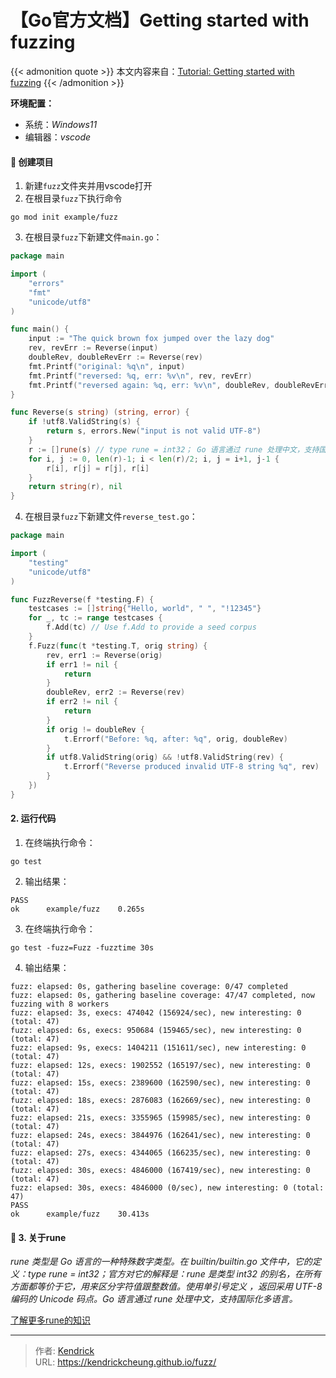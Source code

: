 # 【Go官方文档】Getting started with fuzzing


{{< admonition quote >}}
本文内容来自：[Tutorial: Getting started with fuzzing](https://golang.google.cn/doc/tutorial/fuzz)
{{< /admonition >}}

**环境配置：**
- 系统：*Windows11*
- 编辑器：*vscode*

#### 🍄 创建项目
1. 新建`fuzz`文件夹并用vscode打开
2. 在根目录`fuzz`下执行命令
```shell
go mod init example/fuzz
```
3. 在根目录`fuzz`下新建文件`main.go`：
```go
package main

import (
    "errors"
    "fmt"
    "unicode/utf8"
)

func main() {
    input := "The quick brown fox jumped over the lazy dog"
    rev, revErr := Reverse(input)
    doubleRev, doubleRevErr := Reverse(rev)
    fmt.Printf("original: %q\n", input)
    fmt.Printf("reversed: %q, err: %v\n", rev, revErr)
    fmt.Printf("reversed again: %q, err: %v\n", doubleRev, doubleRevErr)
}

func Reverse(s string) (string, error) {
    if !utf8.ValidString(s) {
        return s, errors.New("input is not valid UTF-8")
    }
    r := []rune(s) // type rune = int32； Go 语言通过 rune 处理中文，支持国际化多语言。
    for i, j := 0, len(r)-1; i < len(r)/2; i, j = i+1, j-1 {
        r[i], r[j] = r[j], r[i]
    }
    return string(r), nil
}
```
4. 在根目录`fuzz`下新建文件`reverse_test.go`：
```go
package main

import (
	"testing"
	"unicode/utf8"
)

func FuzzReverse(f *testing.F) {
	testcases := []string{"Hello, world", " ", "!12345"}
	for _, tc := range testcases {
		f.Add(tc) // Use f.Add to provide a seed corpus
	}
	f.Fuzz(func(t *testing.T, orig string) {
		rev, err1 := Reverse(orig)
		if err1 != nil {
			return
		}
		doubleRev, err2 := Reverse(rev)
		if err2 != nil {
			return
		}
		if orig != doubleRev {
			t.Errorf("Before: %q, after: %q", orig, doubleRev)
		}
		if utf8.ValidString(orig) && !utf8.ValidString(rev) {
			t.Errorf("Reverse produced invalid UTF-8 string %q", rev)
		}
	})
}

```

#### 2. 运行代码
1. 在终端执行命令：
```shell
go test
```
2. 输出结果：
```shell
PASS
ok      example/fuzz    0.265s
```
3. 在终端执行命令：
```shell
go test -fuzz=Fuzz -fuzztime 30s
```
4. 输出结果：
```shell
fuzz: elapsed: 0s, gathering baseline coverage: 0/47 completed
fuzz: elapsed: 0s, gathering baseline coverage: 47/47 completed, now fuzzing with 8 workers
fuzz: elapsed: 3s, execs: 474042 (156924/sec), new interesting: 0 (total: 47)
fuzz: elapsed: 6s, execs: 950684 (159465/sec), new interesting: 0 (total: 47)
fuzz: elapsed: 9s, execs: 1404211 (151611/sec), new interesting: 0 (total: 47)
fuzz: elapsed: 12s, execs: 1902552 (165197/sec), new interesting: 0 (total: 47)
fuzz: elapsed: 15s, execs: 2389600 (162590/sec), new interesting: 0 (total: 47)
fuzz: elapsed: 18s, execs: 2876083 (162669/sec), new interesting: 0 (total: 47)
fuzz: elapsed: 21s, execs: 3355965 (159985/sec), new interesting: 0 (total: 47)
fuzz: elapsed: 24s, execs: 3844976 (162641/sec), new interesting: 0 (total: 47)
fuzz: elapsed: 27s, execs: 4344065 (166235/sec), new interesting: 0 (total: 47)
fuzz: elapsed: 30s, execs: 4846000 (167419/sec), new interesting: 0 (total: 47)
fuzz: elapsed: 30s, execs: 4846000 (0/sec), new interesting: 0 (total: 47)
PASS
ok      example/fuzz    30.413s
```

#### 🥩 3. 关于rune
*rune 类型是 Go 语言的一种特殊数字类型。在 builtin/builtin.go 文件中，它的定义：type rune = int32；官方对它的解释是：rune 是类型 int32 的别名，在所有方面都等价于它，用来区分字符值跟整数值。使用单引号定义 ，返回采用 UTF-8 编码的 Unicode 码点。Go 语言通过 rune 处理中文，支持国际化多语言。*

[了解更多rune的知识](https://www.cnblogs.com/cheyunhua/p/16007219.html)

---

> 作者: [Kendrick](https://kendrickcheung.github.io/)  
> URL: https://kendrickcheung.github.io/fuzz/  


